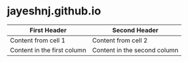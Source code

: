 # jayeshnj.github.io
First Header | Second Header
------------ | -------------
Content from cell 1 | Content from cell 2
Content in the first column | Content in the second column
